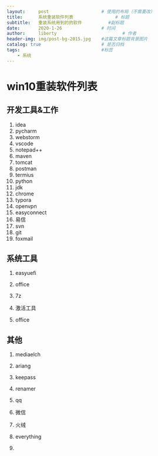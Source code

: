 ```yaml
---
layout:     post   				    # 使用的布局（不需要改）
title:      系统重装软件列表				# 标题 
subtitle:   重装系统用到的的软件			#副标题
date:       2020-1-26 				# 时间
author:     liberty 						# 作者
header-img: img/post-bg-2015.jpg 	#这篇文章标题背景图片
catalog: true 						# 是否归档
tags: 								#标签
    - 系统
---
```


# win10重装软件列表

## 开发工具&工作

1. idea
2. pycharm
3. webstorm
4. vscode
5. notepad++
6. maven
7. tomcat
8. postman
9. termius
10. python
11. jdk
12. chrome
13. typora
14. openvpn
15. easyconnect
16. 易信
17. svn
18. git
19. foxmail

## 系统工具

1. easyuefi

2. office
3. 7z
4. 激活工具
5. office

## 其他

1. mediaelch

2. ariang

3. keepass

4. renamer

5. qq

6. 微信

7. 火绒

8. everything

9. 

    







​	




